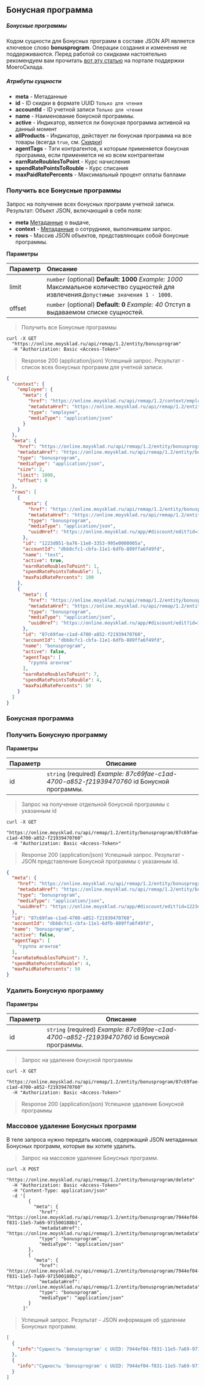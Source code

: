 ## Бонусная программа
##### Бонусные программы

Кодом сущности для Бонусных программ в составе JSON API является ключевое слово **bonusprogram**. Операции создания и изменения не поддерживаются. Перед работой со скидками настоятельно рекомендуем вам прочитать [вот эту статью](https://support.moysklad.ru/hc/ru/articles/203392253-%D0%A1%D0%BA%D0%B8%D0%B4%D0%BA%D0%B8) на портале поддержки МоегоСклада.

##### Атрибуты сущности

+ **meta** - Метаданные
+ **id** - ID скидки в формате UUID `Только для чтения`
+ **accountId** - ID учетной записи `Только для чтения`
+ **name** - Наименование бонусной программы.
+ **active** - Индикатор, является ли бонусная программа активной на данный момент
+ **allProducts** - Индикатор, действует ли бонусная программа на все товары (всегда `true`, см. [Скидки](../dictionaries/#suschnosti-skidki))
+ **agentTags** - Тэги контрагентов, к которым применяется бонусная программа, если применяется не ко всем контрагентам
+ **earnRateRoublesToPoint** - Курс начисления
+ **spendRatePointsToRouble** - Курс списания
+ **maxPaidRatePercents** - Максимальный процент оплаты баллами

### Получить все Бонусные программы

Запрос на получение всех бонусных программ учетной записи.
Результат: Объект JSON, включающий в себя поля:

- **meta** [Метаданные](../#mojsklad-json-api-obschie-swedeniq-metadannye) о выдаче,
- **context** - [Метаданные](../#mojsklad-json-api-obschie-swedeniq-metadannye) о сотруднике, выполнившем запрос.
- **rows** - Массив JSON объектов, представляющих собой бонусные программы.

**Параметры**

| Параметр                | Описание  |
| ------------------------------ |:---------------------------|
|limit |  `number` (optional) **Default: 1000** *Example: 1000* Максимальное количество сущностей для извлечения.`Допустимые значения 1 - 1000`.|
|offset |  `number` (optional) **Default: 0** *Example: 40* Отступ в выдаваемом списке сущностей.|

> Получить все Бонусные программы

```shell
curl -X GET
  "https://online.moysklad.ru/api/remap/1.2/entity/bonusprogram"
  -H "Authorization: Basic <Access-Token>"
```

> Response 200 (application/json)
Успешный запрос. Результат - список всех бонусных программ для учетной записи.

```json
{
  "context": {
    "employee": {
      "meta": {
        "href": "https://online.moysklad.ru/api/remap/1.2/context/employee",
        "metadataHref": "https://online.moysklad.ru/api/remap/1.2/entity/employee/metadata",
        "type": "employee",
        "mediaType": "application/json"
      }
    }
  },
  "meta": {
    "href": "https://online.moysklad.ru/api/remap/1.2/entity/bonusprogram",
    "metadataHref": "https://online.moysklad.ru/api/remap/1.2/entity/bonusprogram/metadata",
    "type": "bonusprogram",
    "mediaType": "application/json",
    "size": 2,
    "limit": 1000,
    "offset": 0
  },
  "rows": [
    {
      "meta": {
        "href": "https://online.moysklad.ru/api/remap/1.2/entity/bonusprogram/1223d051-ba76-11e8-3353-995e0000005a",
        "metadataHref": "https://online.moysklad.ru/api/remap/1.2/entity/bonusprogram/metadata",
        "type": "bonusprogram",
        "mediaType": "application/json",
        "uuidHref": "https://online.moysklad.ru/app/#discount/edit?id=1223d051-ba76-11e8-3353-995e0000005a"
      },
      "id": "1223d051-ba76-11e8-3353-995e0000005a",
      "accountId": "dbb8cfc1-cbfa-11e1-6dfb-889ffa6f49fd",
      "name": "test",
      "active": true,
      "earnRateRoublesToPoint": 1,
      "spendRatePointsToRouble": 1,
      "maxPaidRatePercents": 100
    },
    {
      "meta": {
        "href": "https://online.moysklad.ru/api/remap/1.2/entity/bonusprogram/87c69fae-c1ad-4700-a852-f21939470760",
        "metadataHref": "https://online.moysklad.ru/api/remap/1.2/entity/bonusprogram/metadata",
        "type": "bonusprogram",
        "mediaType": "application/json",
        "uuidHref": "https://online.moysklad.ru/app/#discount/edit?id=1223d051-ba76-11e8-3353-995e0000005a"
      },
      "id": "87c69fae-c1ad-4700-a852-f21939470760",
      "accountId": "dbb8cfc1-cbfa-11e1-6dfb-889ffa6f49fd",
      "name": "bonusprogram",
      "active": false,
      "agentTags": [
        "группа агентов"
      ],
      "earnRateRoublesToPoint": 7,
      "spendRatePointsToRouble": 4,
      "maxPaidRatePercents": 50
    }
  ]
}
```

### Бонусная программа

### Получить Бонусную программу

**Параметры**

|Параметр   |Описание   | 
|---|---|
|id |  `string` (required) *Example: 87c69fae-c1ad-4700-a852-f21939470760* id Бонусной программы.|

> Запрос на получение отдельной бонусной программы с указанным id

```shell
curl -X GET
  "https://online.moysklad.ru/api/remap/1.2/entity/bonusprogram/87c69fae-c1ad-4700-a852-f21939470760"
  -H "Authorization: Basic <Access-Token>"
```
  
> Response 200 (application/json)
Успешный запрос. Результат - JSON представление Бонусной программы с указанным id.

```json
{
  "meta": {
    "href": "https://online.moysklad.ru/api/remap/1.2/entity/bonusprogram/87c69fae-c1ad-4700-a852-f21939470760",
    "metadataHref": "https://online.moysklad.ru/api/remap/1.2/entity/bonusprogram/metadata",
    "type": "bonusprogram",
    "mediaType": "application/json",
    "uuidHref": "https://online.moysklad.ru/app/#discount/edit?id=1223d051-ba76-11e8-3353-995e0000005a"
  },
  "id": "87c69fae-c1ad-4700-a852-f21939470760",
  "accountId": "dbb8cfc1-cbfa-11e1-6dfb-889ffa6f49fd",
  "name": "bonusprogram",
  "active": false,
  "agentTags": [
    "группа агентов"
  ],
  "earnRateRoublesToPoint": 7,
  "spendRatePointsToRouble": 4,
  "maxPaidRatePercents": 50
}
```

### Удалить Бонусную программу

**Параметры**

|Параметр   |Описание   | 
|---|---|
|id |  `string` (required) *Example: 87c69fae-c1ad-4700-a852-f21939470760* id Бонусной программы.|

> Запрос на удаление бонусной программы

```shell
curl -X GET
  "https://online.moysklad.ru/api/remap/1.2/entity/bonusprogram/87c69fae-c1ad-4700-a852-f21939470760"
  -H "Authorization: Basic <Access-Token>"
```

> Response 200 (application/json)
Успешное удаление Бонусной программы

### Массовое удаление Бонусных программ

В теле запроса нужно передать массив, содержащий JSON метаданных Бонусных программ, которые вы хотите удалить.

> Запрос на массовое удаление Бонусных программ. 

```shell
curl -X POST
  "https://online.moysklad.ru/api/remap/1.2/entity/bonusprogram/delete"
  -H "Authorization: Basic <Access-Token>"
  -H "Content-Type: application/json"
  -d '[
        {
          "meta": {
            "href": "https://online.moysklad.ru/api/remap/1.2/entity/bonusprogram/7944ef04-f831-11e5-7a69-971500188b1",
            "metadataHref": "https://online.moysklad.ru/api/remap/1.2/entity/bonusprogram/metadata",
            "type": "bonusprogram",
            "mediaType": "application/json"
        },
        {
          "meta": {
            "href": "https://online.moysklad.ru/api/remap/1.2/entity/bonusprogram/7944ef04-f831-11e5-7a69-971500188b2",
            "metadataHref": "https://online.moysklad.ru/api/remap/1.2/entity/bonusprogram/metadata",
            "type": "bonusprogram",
            "mediaType": "application/json"
        }
      ]'
```        

> Успешный запрос. Результат - JSON информация об удалении Бонусных программ.

```json
[
  {
    "info":"Сущность 'bonusprogram' с UUID: 7944ef04-f831-11e5-7a69-971500188b1 успешно удалена"
  },
  {
    "info":"Сущность 'bonusprogram' с UUID: 7944ef04-f831-11e5-7a69-971500188b2 успешно удалена"
  }
]
```
